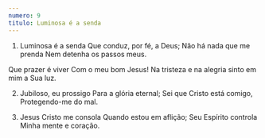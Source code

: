 ```yaml
---
numero: 9
titulo: Luminosa é a senda
---
```

1. Luminosa é a senda
Que conduz, por fé, a Deus;
Não há nada que me prenda
Nem detenha os passos meus.

Que prazer é viver Com o meu bom Jesus!
Na tristeza e na alegria sinto em mim a Sua luz.

2. Jubiloso, eu prossigo
Para a glória eternal;
Sei que Cristo está comigo,
Protegendo-me do mal.

3. Jesus Cristo me consola
Quando estou em aflição;
Seu Espírito controla
Minha mente e coração.
